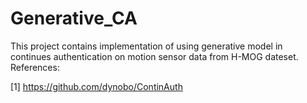# Generative_CA
This project contains implementation of using generative model in continues authentication on motion sensor data from H-MOG dateset.
References:

[1] https://github.com/dynobo/ContinAuth
